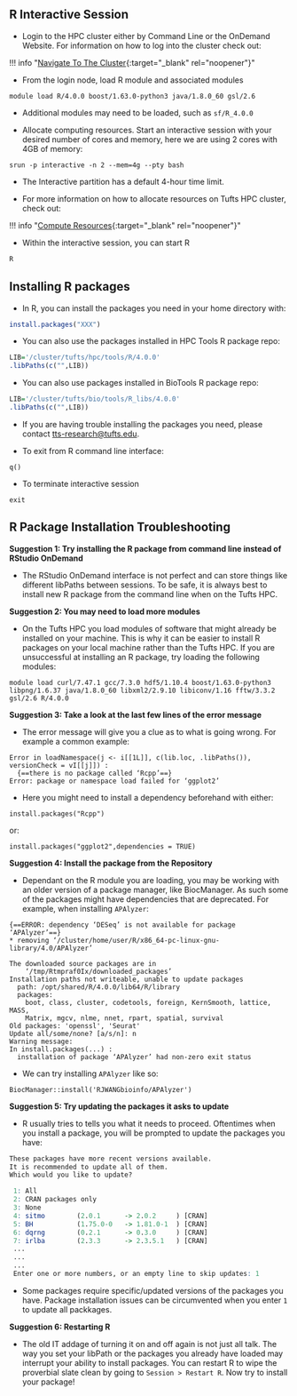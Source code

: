 ## R Interactive Session

- Login to the HPC cluster either by Command Line or the OnDemand Website. For information on how to log into the cluster check out:
    
!!! info "[Navigate To The Cluster](../hpc-user-guide/navigate-to-cluster.md){:target="_blank" rel="noopener"}"

- From the login node, load R module and associated modules

```
module load R/4.0.0 boost/1.63.0-python3 java/1.8.0_60 gsl/2.6
```

- Additional modules may need to be loaded, such as `sf/R_4.0.0` 

- Allocate computing resources. Start an interactive session with your desired number of cores and memory, here we are using 2 cores with 4GB of memory: 

```
srun -p interactive -n 2 --mem=4g --pty bash
```

- The Interactive partition has a default 4-hour time limit. 

- For more information on how to allocate resources on Tufts HPC cluster, check out:
    
!!! info "[Compute Resources](../hpc-user-guide/compute-resources.md){:target="_blank" rel="noopener"}"

- Within the interactive session, you can start R 

```R
R
```

## Installing R packages

- In R, you can install the packages you need in your home directory with:

```R
install.packages("XXX")
```

- You can also use the packages installed in HPC Tools R package repo:

```R
LIB='/cluster/tufts/hpc/tools/R/4.0.0' 
.libPaths(c("",LIB))
```

- You can also use packages installed in BioTools R package repo:

```R
LIB='/cluster/tufts/bio/tools/R_libs/4.0.0' 
.libPaths(c("",LIB)) 
```

- If you are having trouble installing the packages you need, please contact [tts-research@tufts.edu](tts-research@tufts.edu).

     
- To exit from R command line interface:

```
q()
```
- To terminate interactive session 

```
exit
```

## R Package Installation Troubleshooting

**Suggestion 1: Try installing the R package from command line instead of RStudio OnDemand**

- The RStudio OnDemand interface is not perfect and can store things like different libPaths between sessions. To be safe, it is always best to install new R package from the command line when on the Tufts HPC.
    
**Suggestion 2: You may need to load more modules**

- On the Tufts HPC you load modules of software that might already be installed on your machine. This is why it can be easier to install R packages on your local machine rather than the Tufts HPC. If you are unsuccessful at installing an R package, try loading the following modules:
    
```
module load curl/7.47.1 gcc/7.3.0 hdf5/1.10.4 boost/1.63.0-python3 libpng/1.6.37 java/1.8.0_60 libxml2/2.9.10 libiconv/1.16 fftw/3.3.2 gsl/2.6 R/4.0.0
```

**Suggestion 3: Take a look at the last few lines of the error message**

- The error message will give you a clue as to what is going wrong. For example a common example:
    
```
Error in loadNamespace(j <- i[[1L]], c(lib.loc, .libPaths()), versionCheck = vI[[j]]) : 
  {==there is no package called ‘Rcpp’==}
Error: package or namespace load failed for ‘ggplot2’
```

- Here you might need to install a dependency beforehand with either:
    
```
install.packages("Rcpp")
```

or:

```
install.packages("ggplot2",dependencies = TRUE)
```

**Suggestion 4: Install the package from the Repository**

- Dependant on the R module you are loading, you may be working with an older version of a package manager, like BiocManager. As such some of the packages might have dependencies that are deprecated. For example, when installing `APAlyzer`:
    
```
{==ERROR: dependency ‘DESeq’ is not available for package ‘APAlyzer’==}
* removing ‘/cluster/home/user/R/x86_64-pc-linux-gnu-library/4.0/APAlyzer’

The downloaded source packages are in
	‘/tmp/Rtmpraf0Ix/downloaded_packages’
Installation paths not writeable, unable to update packages
  path: /opt/shared/R/4.0.0/lib64/R/library
  packages:
    boot, class, cluster, codetools, foreign, KernSmooth, lattice, MASS,
    Matrix, mgcv, nlme, nnet, rpart, spatial, survival
Old packages: 'openssl', 'Seurat'
Update all/some/none? [a/s/n]: n
Warning message:
In install.packages(...) :
  installation of package ‘APAlyzer’ had non-zero exit status
```

- We can try installing `APAlyzer` like so:
    
```
BiocManager::install('RJWANGbioinfo/APAlyzer')
```

**Suggestion 5: Try updating the packages it asks to update**

- R usually tries to tells you what it needs to proceed. Oftentimes when you install a package, you will be prompted to update the packages you have:

```R
These packages have more recent versions available.
It is recommended to update all of them.
Which would you like to update?

 1: All                                           
 2: CRAN packages only                            
 3: None                                          
 4: sitmo        (2.0.1      -> 2.0.2     ) [CRAN]
 5: BH           (1.75.0-0   -> 1.81.0-1  ) [CRAN]
 6: dqrng        (0.2.1      -> 0.3.0     ) [CRAN]
 7: irlba        (2.3.3      -> 2.3.5.1   ) [CRAN]
 ...
 ...
 ...
 Enter one or more numbers, or an empty line to skip updates: 1
```

- Some packages require specific/updated versions of the packages you have. Package installation issues can be circumvented when you enter `1` to update all packkages. 

**Suggestion 6: Restarting R**

- The old IT addage of turning it on and off again is not just all talk. The way you set your libPath or the packages you already have loaded may interrupt your ability to install packages. You can restart R to wipe the proverbial slate clean by going to `Session > Restart R`. Now try to install your package! 
